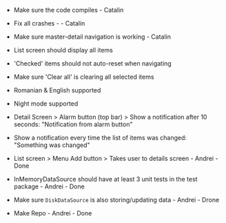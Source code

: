 - Make sure the code compiles - Catalin
- Fix all crashes - - Catalin
- Make sure master-detail navigation is working - Catalin

- List screen should display all items
- 'Checked' items should not auto-reset when navigating
- Make sure 'Clear all' is clearing all selected items
- Romanian & English supported

- Night mode supported
- Detail Screen > Alarm button (top bar) > Show a notification after 10 seconds: "Notification from alarm button"
- Show a notification every time the list of items was changed: "Something was changed"

- List screen > Menu Add button > Takes user to details screen - Andrei - Done
- InMemoryDataSource should have at least 3 unit tests in the test package - Andrei - Done
- Make sure `DiskDataSource` is also storing/updating data - Andrei - Drone
 - Make Repo - Andrei - Done
 
